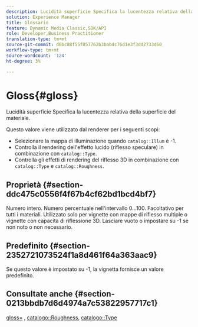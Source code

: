 ```yaml
---
description: Lucidità superficie Specifica la lucentezza relativa della superficie del materiale.
solution: Experience Manager
title: Glossario
feature: Dynamic Media Classic,SDK/API
role: Developer,Business Practitioner
translation-type: tm+mt
source-git-commit: d0bc88f55f857762b3bab4c76d1e3f3dd2733d60
workflow-type: tm+mt
source-wordcount: '124'
ht-degree: 3%

---
```



# Gloss{#gloss}

Lucidità superficie Specifica la lucentezza relativa della superficie del materiale.

Questo valore viene utilizzato dal renderer per i seguenti scopi:

* Selezionare la mappa di illuminazione quando `catalog::Illum` è -1.
* Controlla il rendering dell&#39;effetto lucido (riflesso speculare) in combinazione con `catalog::Type`.
* Controlla gli effetti di rendering del riflesso 3D in combinazione con `catalog::Type` e `catalog::Roughness`.

## Proprietà {#section-ddc475c0556f4f67b4cf62bd1bcd4bf7}

Numero intero. Numero percentuale nell&#39;intervallo 0...100. Facoltativo per tutti i materiali. Utilizzato solo per vignette con mappe di riflesso multiple o vignette con capacità di riflessione 3D. Lasciare vuoto o impostare su -1 se non noto o non necessario.

## Predefinito {#section-2352721073524f1a8d461f64a363aac9}

Se questo valore è impostato su -1, la vignetta fornisce un valore predefinito.

## Consultate anche {#section-0213bbdb7d6d4974a7c53822957717c1}

[gloss=](../../../../../ir-api/http-protocol/image-rendering-api-ref/c-ir-http-protocol-ref/c-ir-http-protocol-command-reference/r-ir-http-gloss.md#reference-325aef2ee51e4e1584a06047427340ca) ,  [catalogo::Roughness](../../../../../ir-api/material-cat/image-rendering-api-ref/c-ir-material-catalog/c-ir-material-data-reference/r-ir-roughness.md#reference-79f748ac642745e3b81795a99f61fa99),  [catalogo::Type](../../../../../ir-api/material-cat/image-rendering-api-ref/c-ir-material-catalog/c-ir-material-data-reference/r-ir-cat-type.md#reference-9bea147dda9f4e74bc0ec79dcc0d9161)
